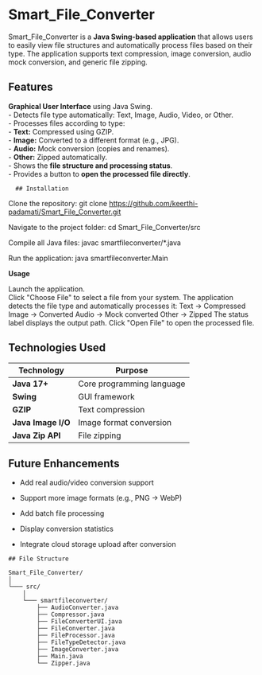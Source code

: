 # Smart_File_Converter

Smart_File_Converter is a **Java Swing-based application** that allows users to easily view file structures and automatically process files based on their type. The application supports text compression, image conversion, audio mock conversion, and generic file zipping.  

## Features
  **Graphical User Interface** using Java Swing.  
      - Detects file type automatically: Text, Image, Audio, Video, or Other.  
      - Processes files according to type:  
      - **Text:** Compressed using GZIP.  
      - **Image:** Converted to a different format (e.g., JPG).  
      - **Audio:** Mock conversion (copies and renames).  
      - **Other:** Zipped automatically.  
      - Shows the **file structure and processing status**.  
      - Provides a button to **open the processed file directly**.


      ## Installation

  Clone the repository:    git clone https://github.com/keerthi-padamati/Smart_File_Converter.git
  
  
  Navigate to the project folder:  cd Smart_File_Converter/src

  Compile all Java files:  javac smartfileconverter/*.java

  Run the application:   java smartfileconverter.Main

  **Usage**

  Launch the application.  
  Click "Choose File" to select a file from your system.
  The application detects the file type and automatically processes it:
  Text → Compressed
  Image → Converted
  Audio → Mock converted
  Other → Zipped
  The status label displays the output path.
  Click "Open File" to open the processed file.

  ## Technologies Used

| Technology         | Purpose                   |
| ------------------ | ------------------------- |
| **Java 17+**       | Core programming language |
| **Swing**          | GUI framework             |
| **GZIP**           | Text compression          |
| **Java Image I/O** | Image format conversion   |
| **Java Zip API**   | File zipping              |


## Future Enhancements

-  Add real audio/video conversion support

-  Support more image formats (e.g., PNG → WebP)

-  Add batch file processing

-  Display conversion statistics

-  Integrate cloud storage upload after conversion

```
## File Structure

Smart_File_Converter/
│
└─── src/
    │
    └─── smartfileconverter/
        ├── AudioConverter.java
        ├── Compressor.java
        ├── FileConverterUI.java
        ├── FileConverter.java
        ├── FileProcessor.java
        ├── FileTypeDetector.java
        ├── ImageConverter.java
        ├── Main.java
        └── Zipper.java
